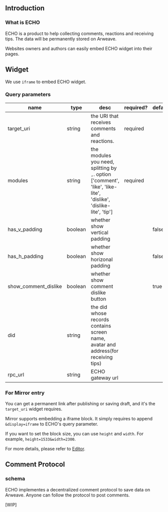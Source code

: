 ## Introduction

### What is ECHO

ECHO is a product to help collecting comments, reactions and receiving tips. The data will be permanently stored on Arweave.

Websites owners and authors can easily embed ECHO widget into their pages.

## Widget


We use `iframe` to embed ECHO widget.

### Query parameters

| name  |  type | desc | required?  | default  |  
|---|---|---|---|---|
| target_uri  | string  | the URI that receives comments and reactions. | required  |   |   |
| modules | string | the modules you need, splitting by `,`. option ['comment', 'like', 'like-lite', 'dislike', 'dislike-lite', 'tip'] | required | | |
| has_v_padding | boolean | whether show vertical padding  |  |false |   
| has_h_padding  | boolean  | whether show horizonal padding  |  | false  |   
| show_comment_dislike | boolean | whether show comment dislike button |  | true | 
| did | string | the did whose records contains screen name, avatar and address(for receiving tips) |  | |
| rpc_url | string | ECHO gateway url | | |

### For Mirror entry

You can get a permanent link after publishing or saving draft, and it's the `target_uri` widget requires.

Mirror supports embedding a iframe block. It simply requires to append `&display=iframe` to ECHO's query parameter.

If you want to set the block size, you can use `height` and `width`. For example, `height=1533&width=2300`.

For more details, please refer to [Editor](https://mirror.xyz/dashboard/guide/editor).


## Comment Protocol

### schema

ECHO implementes a decentralized comment protocol to save data on Arweave. Anyone can follow the protocol to post comments.

[WIP]